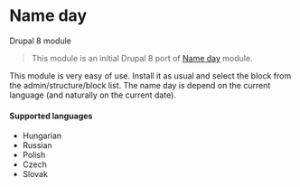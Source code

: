 # Name day

Drupal 8 module

> This module is an initial Drupal 8 port of [Name day](https://www.drupal.org/project/nameday) module.

This module is very easy of use. Install it as usual and select the block from the admin/structure/block list. The name day is depend on the current language (and naturally on the current date).

#### Supported languages
- Hungarian
- Russian
- Polish
- Czech
- Slovak
